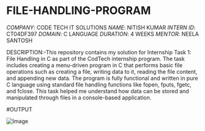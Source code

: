 # FILE-HANDLING-PROGRAM
*COMPANY*: CODE TECH IT SOLUTIONS 
*NAME*: NITISH KUMAR 
*INTERN ID*: CT04DF397
*DOMAIN*: C LANGUAGE 
*DURATION*: 4 WEEKS 
*MENTOR*: NEELA SANTOSH

DESCRIPTION:-This repository contains my solution for Internship Task 1: File Handling in C as part of the CodTech internship program. The task includes creating a menu-driven program in C that performs basic file operations such as creating a file, writing data to it, reading the file content, and appending new data. The program is fully functional and written in pure C language using standard file handling functions like fopen, fputs, fgetc, and fclose. This task helped me understand how data can be stored and manipulated through files in a console-based application.

#OUTPUT 

![Image](https://github.com/user-attachments/assets/80a97ce2-df98-48a0-9d56-c2f05fef5d69)
